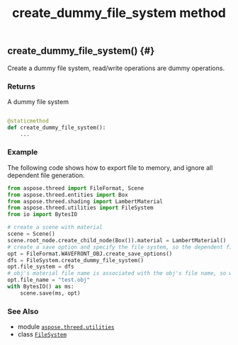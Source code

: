 ﻿---
title: create_dummy_file_system method
second_title: Aspose.3D for Python via .NET API References
description: 
type: docs
weight: 20
url: /python-net/aspose.threed.utilities/filesystem/create_dummy_file_system/
is_root: false
---

## create_dummy_file_system() {#}

Create a dummy file system, read/write operations are dummy operations.


### Returns 


A dummy file system


```python

@staticmethod
def create_dummy_file_system():
    ...
```



### Example 


The following code shows how to export file to memory, and ignore all dependent file generation.

```python
from aspose.threed import FileFormat, Scene
from aspose.threed.entities import Box
from aspose.threed.shading import LambertMaterial
from aspose.threed.utilities import FileSystem
from io import BytesIO

# create a scene with material
scene = Scene()
scene.root_node.create_child_node(Box()).material = LambertMaterial()
# create a save option and specify the file system, so the dependent file will be written to memory
opt = FileFormat.WAVEFRONT_OBJ.create_save_options()
dfs = FileSystem.create_dummy_file_system()
opt.file_system = dfs
# obj's material file name is associated with the obj's file name, so we need a explicit name.
opt.file_name = "test.obj"
with BytesIO() as ms:
    scene.save(ms, opt)

```



### See Also
* module [`aspose.threed.utilities`](../../)
* class [`FileSystem`](/3d/python-net/aspose.threed.utilities/filesystem)

